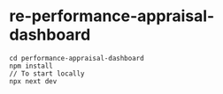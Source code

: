 # re-performance-appraisal-dashboard

```
cd performance-appraisal-dashboard
npm install
// To start locally
npx next dev

```
